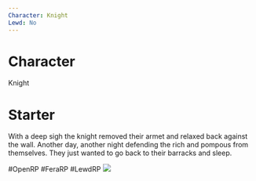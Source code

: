 ```yaml
---
Character: Knight
Lewd: No
---
```

# Character
Knight

# Starter
With a deep sigh the knight removed their armet and relaxed back against the wall. Another day, another night defending the rich and pompous from themselves. They just wanted to go back to their barracks and sleep.

  

#OpenRP #FeraRP #LewdRP 
![](FDYGTG7WQAkVaEm.jpg)
